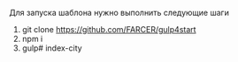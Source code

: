 Для запуска шаблона нужно выполнить следующие шаги

1. git clone https://github.com/FARCER/gulp4start
2. npm i
3. gulp# index-city
